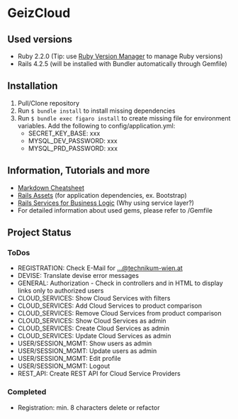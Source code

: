 # GeizCloud

## Used versions
- Ruby 2.2.0 (Tip: use [Ruby Version Manager](https://rvm.io) to manage Ruby versions)
- Rails 4.2.5 (will be installed with Bundler automatically through Gemfile)

## Installation
1. Pull/Clone repository
2. Run `$ bundle install` to install missing dependencies
3. Run `$ bundle exec figaro install` to create missing file for environment variables. Add the following to config/application.yml:
    - SECRET_KEY_BASE: xxx
    - MYSQL_DEV_PASSWORD: xxx
    - MYSQL_PRD_PASSWORD: xxx

## Information, Tutorials and more
- [Markdown Cheatsheet](https://github.com/adam-p/markdown-here/wiki/Markdown-Cheatsheet#links)
- [Rails Assets](http://rails-assets.org) (for application dependencies, ex. Bootstrap)
- [Rails Services for Business Logic](http://adamniedzielski.github.io/blog/2014/11/25/my-take-on-services-in-rails/) (Why using service layer?)
- For detailed information about used gems, please refer to /Gemfile

## Project Status
### ToDos
* REGISTRATION: Check E-Mail for ...@technikum-wien.at
* DEVISE: Translate devise error messages
* GENERAL: Authorization - Check in controllers and in HTML to display links only to authorized users
* CLOUD_SERVICES: Show Cloud Services with filters
* CLOUD_SERVICES: Add Cloud Services to product comparison
* CLOUD_SERVICES: Remove Cloud Services from product comparison
* CLOUD_SERVICES: Show Cloud Services as admin
* CLOUD_SERVICES: Create Cloud Services as admin
* CLOUD_SERVICES: Update Cloud Services as admin
* USER/SESSION_MGMT: Show users as admin
* USER/SESSION_MGMT: Update users as admin
* USER/SESSION_MGMT: Edit profile
* USER/SESSION_MGMT: Logout
* REST_API: Create REST API for Cloud Service Providers

### Completed
* Registration: min. 8 characters delete or refactor